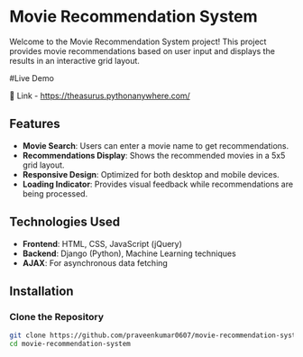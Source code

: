# Movie Recommendation System

Welcome to the Movie Recommendation System project! This project provides movie recommendations based on user input and displays the results in an interactive grid layout.

#Live Demo

🔗 Link - https://theasurus.pythonanywhere.com/

## Features

- **Movie Search**: Users can enter a movie name to get recommendations.
- **Recommendations Display**: Shows the recommended movies in a 5x5 grid layout.
- **Responsive Design**: Optimized for both desktop and mobile devices.
- **Loading Indicator**: Provides visual feedback while recommendations are being processed.

## Technologies Used

- **Frontend**: HTML, CSS, JavaScript (jQuery)
- **Backend**: Django (Python), Machine Learning techniques
- **AJAX**: For asynchronous data fetching

## Installation

### Clone the Repository

```bash
git clone https://github.com/praveenkumar0607/movie-recommendation-system.git
cd movie-recommendation-system
